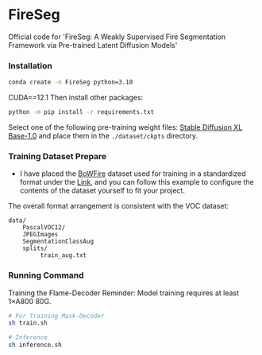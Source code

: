 # FireSeg
Official code for 'FireSeg: A Weakly Supervised Fire Segmentation Framework via Pre-trained Latent Diffusion Models'


### Installation
```sh
conda create -n FireSeg python=3.10
```
CUDA==12.1
Then install other packages:
```sh
python -m pip install -r requirements.txt
```

Select one of the following pre-training weight files: [Stable Diffusion XL Base-1.0](https://huggingface.co/stabilityai/stable-diffusion-xl-base-1.0/tree/main) and place them in the ```./dataset/ckpts``` directory.


### Training Dataset Prepare
- I have placed the [BoWFire](https://ieeexplore.ieee.org/abstract/document/7314551) dataset used for training in a standardized format under the [Link](https://drive.google.com/file/d/1lilG-1MkrV6wLILSVZDuMMz-4wQiqjCb/view?usp=sharing), and you can follow this example to configure the contents of the dataset yourself to fit your project.

The overall format arrangement is consistent with the VOC dataset:


```
data/
    PascalVOC12/
	JPEGImages
	SegmentationClassAug
	splits/
	     train_aug.txt
```


### Running Command
Training the Flame-Decoder
Reminder: Model training requires at least 1×A800 80G.

```sh
# For Training Mask-Decoder
sh train.sh
```


```sh
# Inference
sh inference.sh
```



